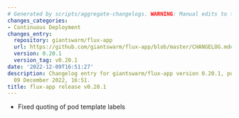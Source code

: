 ```yaml
---
# Generated by scripts/aggregate-changelogs. WARNING: Manual edits to this files will be overwritten.
changes_categories:
- Continuous Deployment
changes_entry:
  repository: giantswarm/flux-app
  url: https://github.com/giantswarm/flux-app/blob/master/CHANGELOG.md#0201---2022-12-09
  version: 0.20.1
  version_tag: v0.20.1
date: '2022-12-09T16:51:27'
description: Changelog entry for giantswarm/flux-app version 0.20.1, published on
  09 December 2022, 16:51.
title: flux-app release v0.20.1
---
```


- Fixed quoting of pod template labels
